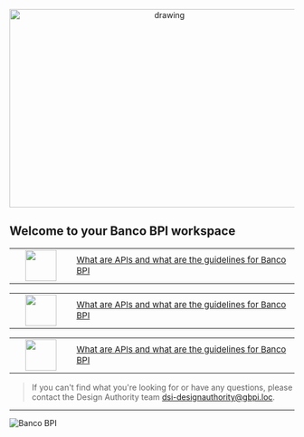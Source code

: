 <p align="center">
  <img src="https://raw.github.com/bancobpi/general-documentation/master/static/quickstart_api.gif" alt="drawing" height="350" width="550" focus="false"/>
</p>

## Welcome to your Banco BPI workspace


<a href="https://bancobpi.stoplight.io/docs/general-documentation/ZG9jOjQ2MTY0ODI1-whitepaper">
  <table>
    <tr>
      <td>
        <img src="https://raw.github.com/bancobpi/general-documentation/master/static/quickstart_icone_api.gif" align="left" height="55" width="55" focus="false" hspace="20">
      </td>
      <td style="border:none; vertical-align:middle; font-size:15px" valign="top">
        What are APIs and what are the guidelines for Banco BPI
      </td>
    </tr>
  </table>
</a>

<a href="https://bancobpi.stoplight.io/docs/general-documentation/ZG9jOjQ2MTY0ODI2-stoplight-account">
  <table>
    <tr>
      <td>
        <img src="https://stoplight.io/api/v1/projects/cHJqOjEyMTg4Ng/images/aRitWs62LIk" align="left" height="55" width="55" focus="false" hspace="20">
      </td>
      <td style="border:none; vertical-align:middle; font-size:15px" valign="top">
        What are APIs and what are the guidelines for Banco BPI
      </td>
    </tr>
  </table>
</a>

<a href="https://stoplight.io/api/v1/projects/cHJqOjEyMTg4Ng/images/l1WjBpb1lGA">
  <table>
    <tr>
      <td>
        <img src="https://raw.github.com/bancobpi/general-documentation/master/static/quickstart_icone_github.gif" align="left" height="55" width="55" focus="false" hspace="20">
      </td>
      <td style="border:none; vertical-align:middle; font-size:15px" valign="top">
        What are APIs and what are the guidelines for Banco BPI
      </td>
    </tr>
  </table>
</a>

<!-- theme: info -->
> If you can't find what you're looking for or have any questions, please contact the Design Authority team dsi-designauthority@gbpi.loc.
---

<!-- focus: false -->
![Banco BPI](https://img.shields.io/badge/2022-Banco%20BPI%20%C2%A9-orange)
